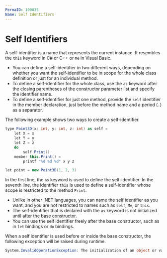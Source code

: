 ```yaml
---
PermaID: 100035
Name: Self Identifiers
---
```


# Self Identifiers

A self-identifier is a name that represents the current instance. It resembles the `this` keyword in C# or C++ or `Me` in Visual Basic. 

 - You can define a self-identifier in two different ways, depending on whether you want the self-identifier to be in scope for the whole class definition or just for an individual method.
 - To define a self-identifier for the whole class, use the `as` keyword after the closing parentheses of the constructor parameter list and specify the identifier name.
 - To define a self-identifier for just one method, provide the `self` identifier in the member declaration, just before the method name and a period (`.`) as a separator.

The following example shows two ways to create a self-identifier. 

```csharp
type Point3D(x: int, y: int, z: int) as self =
    let X = x
    let Y = y
    let Z = z
    do
        self.Print()
    member this.Print() =
        printf "%d %d %d" x y z

let point = new Point3D(1, 2, 3)
```

In the first line, the `as` keyword is used to define the self-identifier. In the seventh line, the identifier `this` is used to define a self-identifier whose scope is restricted to the method `Print`.

 - Unlike in other .NET languages, you can name the self identifier as you want, and you are not restricted to names such as `self`, `Me`, or `this`.
 - The self-identifier that is declared with the `as` keyword is not initialized until after the base constructor. 
 - You can use the self identifier freely after the base constructor, such as in `let` bindings or `do` bindings.

When a self identifier is used before or inside the base constructor, the following exception will be raised during runtime.

```csharp
System.InvalidOperationException: The initialization of an object or value resulted in an object or value being accessed recursively before it was fully initialized.
```


